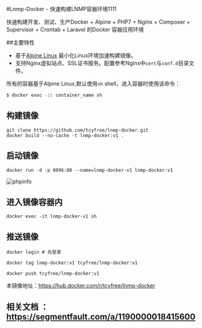 #Lnmp-Docker - 快速构建LNMP容器环境1111

快速构建开发、测试、生产Docker + Alpine + PHP7 + Nginx + Composer + Supervisor + Crontab + Laravel 的Docker 容器应用环境


##主要特性

+ 基于[Alpine Linux](https://alpinelinux.org/) 最小化Linux环境加速构建镜像。 
+ 支持Nginx虚拟站点、SSL证书服务。配置参考Nginx中`cert`与`conf.d`目录文件。

所有的容器基于Alpine Linux,默认使用`sh` shell，进入容器时使用该命令：

```bash
$ docker exec -it container_name sh
```

## 构建镜像
    git clone https://github.com/tcyfree/lnmp-docker.git
    docker build --no-cache -t lnmp-docker:v1 .
    
## 启动镜像
    docker run -d -p 8096:80 --name=lnmp-docker-v1 lnmp-docker:v1
 
![phpinfo](https://github.com/tcyfree/apnsc/blob/master/phpinfo.png)
    
## 进入镜像容器内
    docker exec -it lnmp-docker-v1 sh

        

## 推送镜像
    docker login # 先登录
    
    docker tag lnmp-docker:v1 tcyfree/lnmp-docker:v1
    
    docker push tcyfree/lnmp-docker:v1

本镜像地址：https://hub.docker.com/r/tcyfree/lnmp-docker

## 相关文档 ：https://segmentfault.com/a/1190000018415600
